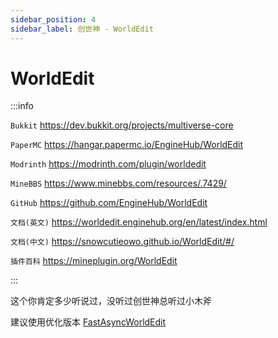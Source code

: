 ```yaml
---
sidebar_position: 4
sidebar_label: 创世神 - WorldEdit
---
```


# WorldEdit

:::info

`Bukkit` https://dev.bukkit.org/projects/multiverse-core

`PaperMC` https://hangar.papermc.io/EngineHub/WorldEdit

`Modrinth` https://modrinth.com/plugin/worldedit

`MineBBS` https://www.minebbs.com/resources/.7429/

`GitHub` https://github.com/EngineHub/WorldEdit

`文档(英文)` https://worldedit.enginehub.org/en/latest/index.html

`文档(中文)` https://snowcutieowo.github.io/WorldEdit/#/

`插件百科` https://mineplugin.org/WorldEdit

:::

这个你肯定多少听说过，没听过创世神总听过小木斧

建议使用优化版本 [FastAsyncWorldEdit](./FastAsyncWorldEdit.md)

